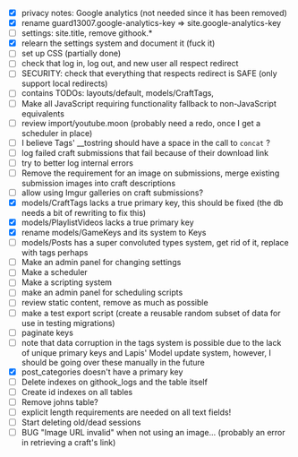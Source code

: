 - [x] privacy notes: Google analytics (not needed since it has been removed)
- [x] rename guard13007.google-analytics-key => site.google-analytics-key
- [ ] settings: site.title, remove githook.*
- [x] relearn the settings system and document it (fuck it)
- [ ] set up CSS (partially done)
- [ ] check that log in, log out, and new user all respect redirect
- [ ] SECURITY: check that everything that respects redirect is SAFE (only support local redirects)
- [ ] contains TODOs: layouts/default, models/CraftTags,
- [ ] Make all JavaScript requiring functionality fallback to non-JavaScript equivalents
- [ ] review import/youtube.moon (probably need a redo, once I get a scheduler in place)
- [ ] I believe Tags' \__tostring should have a space in the call to `concat` ?
- [ ] log failed craft submissions that fail because of their download link
- [ ] try to better log internal errors
- [ ] Remove the requirement for an image on submissions, merge existing submission images into craft descriptions
- [ ] allow using Imgur galleries on craft submissions?
- [x] models/CraftTags lacks a true primary key, this should be fixed (the db needs a bit of rewriting to fix this)
- [x] models/PlaylistVideos lacks a true primary key
- [x] rename models/GameKeys and its system to Keys
- [ ] models/Posts has a super convoluted types system, get rid of it, replace with tags perhaps
- [ ] Make an admin panel for changing settings
- [ ] Make a scheduler
- [ ] Make a scripting system
- [ ] make an admin panel for scheduling scripts
- [ ] review static content, remove as much as possible
- [ ] make a test export script (create a reusable random subset of data for use in testing migrations)
- [ ] paginate keys
- [ ] note that data corruption in the tags system is possible due to the lack of unique primary keys and
      Lapis' Model update system, however, I should be going over these manually in the future
- [x] post_categories doesn't have a primary key
- [ ] Delete indexes on githook_logs and the table itself
- [ ] Create id indexes on all tables
- [ ] Remove johns table?
- [ ] explicit length requirements are needed on all text fields!
- [ ] Start deleting old/dead sessions
- [ ] BUG "Image URL invalid" when not using an image... (probably an error in retrieving a craft's link)
